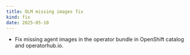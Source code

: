 ```yaml
---
title: OLM missing images fix
kind: fix
date: 2025-05-10
---
```


* Fix missing agent images in the operator bundle in OpenShift catalog and operatorhub.io.
